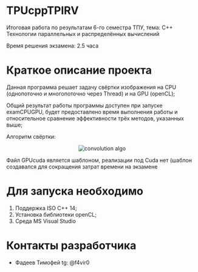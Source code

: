 # TPUcppTPIRV

 Итоговая работа по результатам 6-го семестра ТПУ, тема: C++ Технологии параллельных и распределённых вычислений
 
 Время решения экзамена: 2.5 часа
# Краткое описание проекта
 Данная программа решает задачу свёртки изображения на CPU (однопоточно и многопоточно через Thread) и на GPU (openCL);
 
 Общий результат работы программы доступен при запуске examCPUGPU, будет предоставлено время выполнения работы и относительное сравнение эффективности трёх методов, указанных выше;
 
 Алгоритм свёртки:
 <p align="center">
 <img src="https://user-images.githubusercontent.com/82373483/215270174-8a1fd566-dbe4-4d1d-96b2-510872d68f7a.png" alt="convolution algo"/>
 </p>
 
 Файл GPUcuda является шаблоном, реализации под Cuda нет (шаблон создавался для сокращения затрат времени на экзамене
 
# Для запуска необходимо
  1. Поддержка ISO C++ 14;
  2. Установка библиотеки openCL;
  3. Среда MS Visual Studio
  
# Контакты разработчика
  - Фадеев Тимофей tg: @f4vir0
